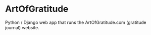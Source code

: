 ArtOfGratitude
==============

Python / Django web app that runs the ArtOfGratitude.com (gratitude journal) website.

